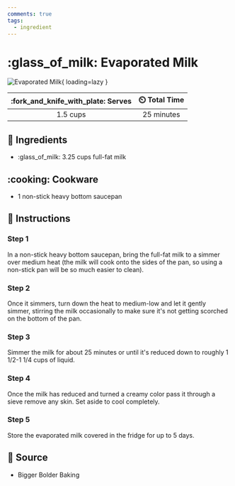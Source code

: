 ```yaml
---
comments: true
tags:
  - ingredient
---
```

# :glass_of_milk: Evaporated Milk

![Evaporated Milk](../assets/images/evaporated-milk.png){ loading=lazy }

| :fork_and_knife_with_plate: Serves | :timer_clock: Total Time |
|:----------------------------------:|:-----------------------: |
| 1.5 cups | 25 minutes |

## :salt: Ingredients

- :glass_of_milk: 3.25 cups full-fat milk

## :cooking: Cookware

- 1 non-stick heavy bottom saucepan

## :pencil: Instructions

### Step 1

In a non-stick heavy bottom saucepan, bring the full-fat milk to a simmer over medium heat (the milk will cook onto the
sides of the pan, so using a non-stick pan will be so much easier to clean).

### Step 2

Once it simmers, turn down the heat to medium-low and let it gently simmer, stirring the milk occasionally to make sure
it's not getting scorched on the bottom of the pan.

### Step 3

Simmer the milk for about 25 minutes or until it's reduced down to roughly 1 1/2-1 1/4 cups of liquid.

### Step 4

Once the milk has reduced and turned a creamy color pass it through a sieve remove any skin. Set aside to cool
completely.

### Step 5

Store the evaporated milk covered in the fridge for up to 5 days.

## :link: Source

- Bigger Bolder Baking
